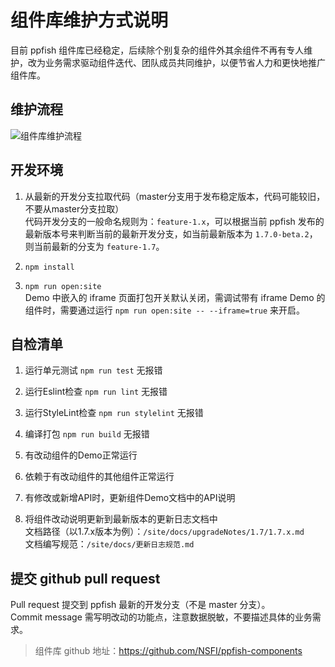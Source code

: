 # 组件库维护方式说明

目前 ppfish 组件库已经稳定，后续除个别复杂的组件外其余组件不再有专人维护，改为业务需求驱动组件迭代、团队成员共同维护，以便节省人力和更快地推广组件库。

## 维护流程

![组件库维护流程](../site/assets/组件库维护流程.png)

## 开发环境

1. 从最新的开发分支拉取代码（master分支用于发布稳定版本，代码可能较旧，不要从master分支拉取）  
代码开发分支的一般命名规则为：`feature-1.x`，可以根据当前 ppfish 发布的最新版本号来判断当前的最新开发分支，如当前最新版本为 `1.7.0-beta.2`，则当前最新的分支为 `feature-1.7`。  

1. `npm install`  

1. `npm run open:site`  
Demo 中嵌入的 iframe 页面打包开关默认关闭，需调试带有 iframe Demo 的组件时，需要通过运行 `npm run open:site -- --iframe=true` 来开启。


## 自检清单

1. 运行单元测试 `npm run test` 无报错  

1. 运行Eslint检查 `npm run lint` 无报错  

1. 运行StyleLint检查 `npm run stylelint` 无报错  

1. 编译打包 `npm run build` 无报错  

1. 有改动组件的Demo正常运行  

1. 依赖于有改动组件的其他组件正常运行  

1. 有修改或新增API时，更新组件Demo文档中的API说明  

1. 将组件改动说明更新到最新版本的更新日志文档中  
文档路径（以1.7.x版本为例）：`/site/docs/upgradeNotes/1.7/1.7.x.md`  
文档编写规范：`/site/docs/更新日志规范.md`  

## 提交 github pull request  

Pull request 提交到 ppfish 最新的开发分支（不是 master 分支）。  
Commit message 需写明改动的功能点，注意数据脱敏，不要描述具体的业务需求。  

> 组件库 github 地址：https://github.com/NSFI/ppfish-components  
